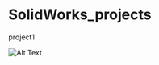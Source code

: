 # SolidWorks_projects
project1


![Alt Text](https://github.com/Niyousha-Gh/SolidWorks_projects/blob/main/project1/Debut_2021-08-1-1629298595868%5B2%5D.gif)
<br/>

